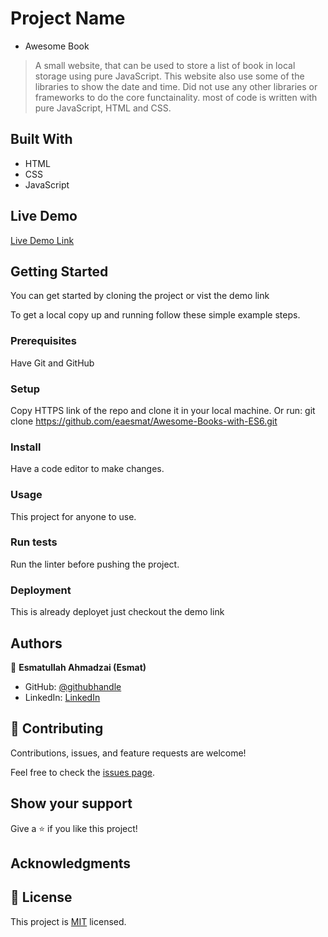 
# Project Name
- Awesome Book 

> A small website, that can be used to store a list of book in local storage
using pure JavaScript. This website also use some of the libraries to show the date and time. Did not use any other libraries or frameworks to do the core functainality. most of code is written with pure JavaScript, HTML and CSS. 



## Built With

- HTML
- CSS
- JavaScript

## Live Demo

[Live Demo Link](https://eaesmat.github.io/Awesome-Books-with-ES6/)


## Getting Started

You can get started by cloning the project or vist the demo link

To get a local copy up and running follow these simple example steps.

### Prerequisites
Have Git and GitHub
### Setup
Copy HTTPS link of the repo and clone it in your local machine.
Or run: git clone https://github.com/eaesmat/Awesome-Books-with-ES6.git
### Install
Have a code editor to make changes.
### Usage
This project for  anyone to use.
### Run tests
Run the linter before pushing the project.
### Deployment
This is already deployet just checkout the demo link


## Authors

👤 **Esmatullah Ahmadzai (Esmat)**

- GitHub: [@githubhandle](https://github.com/eaesmat)
- LinkedIn: [LinkedIn](https://www.linkedin.com/in/esmatullah-ahmadzai-56bb9423b/)


## 🤝 Contributing

Contributions, issues, and feature requests are welcome!

Feel free to check the [issues page](https://eaesmat.github.io/Awesome-Books-with-ES6/).

## Show your support

Give a ⭐️ if you like this project!

## Acknowledgments


## 📝 License

This project is [MIT](./MIT.md) licensed.
